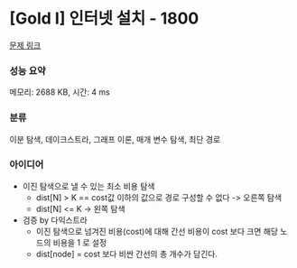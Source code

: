 # [Gold I] 인터넷 설치 - 1800 

[문제 링크](https://www.acmicpc.net/problem/1800) 

### 성능 요약

메모리: 2688 KB, 시간: 4 ms

### 분류

이분 탐색, 데이크스트라, 그래프 이론, 매개 변수 탐색, 최단 경로

### 아이디어

- 이진 탐색으로 낼 수 있는 최소 비용 탐색
  - dist[N] > K == cost값 이하의 값으로 경로 구성할 수 없다 -> 오른쪽 탐색
  - dist[N] <= K -> 왼쪽 탐색
- 검증 by 다익스트라
  - 이진 탐색으로 넘겨진 비용(cost)에 대해 간선 비용이 cost 보다 크면 해당 노드의 비용을 1 로 설정
  - dist[node] = cost 보다 비싼 간선의 총 개수가 담긴다.
